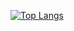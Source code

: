 <!-- ### Hi there 👋 -->


<!-- ![Vue.js](https://img.shields.io/badge/vuejs-%2335495e.svg?style=for-the-badge&logo=vuedotjs&logoColor=%234FC08D)     ![TypeScript](https://img.shields.io/badge/typescript-%23007ACC.svg?style=for-the-badge&logo=typescript&logoColor=white)  ![React](https://img.shields.io/badge/react-%2320232a.svg?style=for-the-badge&logo=react&logoColor=%2361DAFB)         -->

[![Top Langs](https://github-readme-stats.vercel.app/api/top-langs/?username=qzlthxp)](https://github.com/anuraghazra/github-readme-stats)

<!-- &layout=compact
| <img align="center" src="https://github-readme-stats.vercel.app/api?username=qzlthxp&show_icons=true&theme=buefy&hide_border=true" alt="" /> | <img align="center" src="https://github-readme-stats.vercel.app/api/top-langs/?username=qzlthxp&layout=compact&theme=buefy&hide_border=true" alt="" /> |
| ----------------------------------------------------------------------------------------------------------------------------------------------- | --------------------------------------------------------------------------------------------------------------------------------------------------------- |

### 📈 Activity Graph：

![](https://activity-graph.herokuapp.com/graph?username=qzlthxp)
 -->
